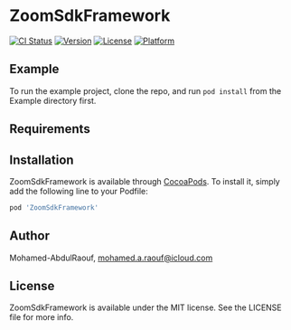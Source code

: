 # ZoomSdkFramework

[![CI Status](https://img.shields.io/travis/Mohamed-AbdulRaouf/ZoomSdkFramework.svg?style=flat)](https://travis-ci.org/Mohamed-AbdulRaouf/ZoomSdkFramework)
[![Version](https://img.shields.io/cocoapods/v/ZoomSdkFramework.svg?style=flat)](https://cocoapods.org/pods/ZoomSdkFramework)
[![License](https://img.shields.io/cocoapods/l/ZoomSdkFramework.svg?style=flat)](https://cocoapods.org/pods/ZoomSdkFramework)
[![Platform](https://img.shields.io/cocoapods/p/ZoomSdkFramework.svg?style=flat)](https://cocoapods.org/pods/ZoomSdkFramework)

## Example

To run the example project, clone the repo, and run `pod install` from the Example directory first.

## Requirements

## Installation

ZoomSdkFramework is available through [CocoaPods](https://cocoapods.org). To install
it, simply add the following line to your Podfile:

```ruby
pod 'ZoomSdkFramework'
```

## Author

Mohamed-AbdulRaouf, mohamed.a.raouf@icloud.com

## License

ZoomSdkFramework is available under the MIT license. See the LICENSE file for more info.
